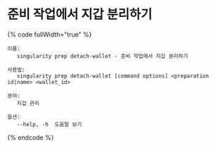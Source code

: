 # 준비 작업에서 지갑 분리하기

{% code fullWidth="true" %}
```
이름:
   singularity prep detach-wallet - 준비 작업에서 지갑 분리하기

사용법:
   singularity prep detach-wallet [command options] <preparation id|name> <wallet_id>

분야:
   지갑 관리

옵션:
   --help, -h  도움말 보기
```
{% endcode %}